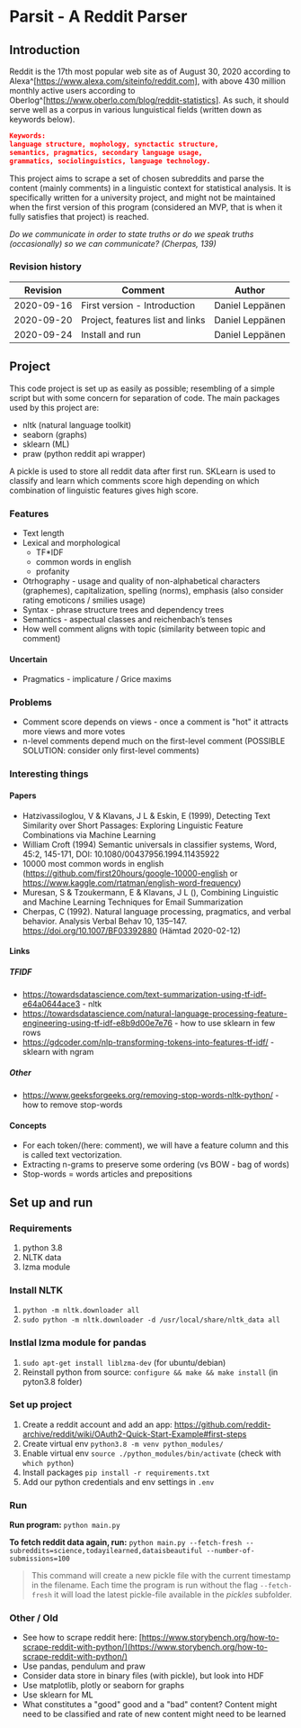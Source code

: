 # Parsit - A Reddit Parser

## Introduction

Reddit is the 17th most popular web site as of August 30, 2020 according to Alexa^[https://www.alexa.com/siteinfo/reddit.com], with above 430 million monthly active users according to Oberlog^[https://www.oberlo.com/blog/reddit-statistics]. As such, it should serve well as a corpus in various lunguistical fields (written down as keywords below).

```json
Keywords:
language structure, mophology, synctactic structure,
semantics, pragmatics, secondary language usage,
grammatics, sociolinguistics, language technology.
```

This project aims to scrape a set of chosen subreddits and parse the content (mainly comments) in a linguistic context for statistical analysis. It is specifically written for a university project, and might not be maintained when the first version of this program (considered an MVP, that is when it fully satisfies that project) is reached.

_Do we communicate in order to state truths or do we speak truths (occasionally) so we can communicate? (Cherpas, 139)_

### Revision history

| Revision   | Comment                          | Author          |
|------------|----------------------------------|-----------------|
| 2020-09-16 | First version - Introduction     | Daniel Leppänen |
| 2020-09-20 | Project, features list and links | Daniel Leppänen |
| 2020-09-24 | Install and run                  | Daniel Leppänen |

## Project

This code project is set up as easily as possible; resembling of a simple script but with some concern for separation of code. The main packages used by this project are:

- nltk (natural language toolkit)
- seaborn (graphs)
- sklearn (ML)
- praw (python reddit api wrapper)

A pickle is used to store all reddit data after first run. SKLearn is used to classify and learn which comments score high depending on which combination of linguistic features gives high score.

### Features

- Text length
- Lexical and morphological
  - TF*IDF
  - common words in english
  - profanity
- Otrhography - usage and quality of non-alphabetical characters (graphemes), capitalization, spelling (norms), emphasis
    (also consider rating emoticons / smilies usage)
- Syntax - phrase structure trees and dependency trees
- Semantics - aspectual classes and reichenbach’s tenses
- How well comment aligns with topic (similarity between topic and comment)

#### Uncertain

- Pragmatics - implicature / Grice maxims

### Problems

- Comment score depends on views - once a comment is "hot" it attracts more views and more votes
- n-level comments depend much on the first-level comment (POSSIBLE SOLUTION: consider only first-level comments)

### Interesting things

#### Papers

- Hatzivassiloglou, V & Klavans, J L & Eskin, E (1999), Detecting Text Similarity over Short Passages: Exploring Linguistic Feature Combinations via Machine Learning
- William Croft (1994) Semantic universals in classifier systems, Word, 45:2, 145-171, DOI: 10.1080/00437956.1994.11435922
- 10000 most common words in english (https://github.com/first20hours/google-10000-english or https://www.kaggle.com/rtatman/english-word-frequency)
- Muresan, S & Tzoukermann, E & Klavans, J L (), Combining Linguistic and Machine Learning Techniques for Email Summarization
- Cherpas, C (1992). Natural language processing, pragmatics, and verbal behavior. Analysis Verbal Behav 10, 135–147. https://doi.org/10.1007/BF03392880 (Hämtad 2020-02-12)

#### Links

##### TFIDF

- https://towardsdatascience.com/text-summarization-using-tf-idf-e64a0644ace3 - nltk
- https://towardsdatascience.com/natural-language-processing-feature-engineering-using-tf-idf-e8b9d00e7e76 - how to use sklearn in few rows
- https://gdcoder.com/nlp-transforming-tokens-into-features-tf-idf/ - sklearn with ngram

##### Other

- https://www.geeksforgeeks.org/removing-stop-words-nltk-python/ - how to remove stop-words

#### Concepts

- For each token/(here: comment), we will have a feature column and this is called text vectorization.
- Extracting n-grams to preserve some ordering (vs BOW - bag of words)
- Stop-words = words articles and prepositions

## Set up and run

### Requirements

1. python 3.8
2. NLTK data
3. lzma module

### Install NLTK

1. `python -m nltk.downloader all`
2. `sudo python -m nltk.downloader -d /usr/local/share/nltk_data all`

### Instlal lzma module for pandas

1. `sudo apt-get install liblzma-dev` (for ubuntu/debian)
2. Reinstall python from source: `configure && make && make install` (in pyton3.8 folder)

### Set up project

1. Create a reddit account and add an app: https://github.com/reddit-archive/reddit/wiki/OAuth2-Quick-Start-Example#first-steps
2. Create virtual env `python3.8 -m venv python_modules/`
3. Enable virtual env `source ./python_modules/bin/activate` (check with `which python`)
4. Install packages `pip install -r requirements.txt`
5. Add our python credentials and env settings in `.env`

### Run

**Run program:**
`python main.py`

**To fetch reddit data again, run:**
`python main.py --fetch-fresh --subreddits=science,todayilearned,dataisbeautiful --number-of-submissions=100`
> This command will create a new pickle file with the current timestamp in the filename. Each time the program is run without the flag `--fetch-fresh` it will load the latest pickle-file available in the _pickles_ subfolder.

### Other / Old

- See how to scrape reddit here: [https://www.storybench.org/how-to-scrape-reddit-with-python/](https://www.storybench.org/how-to-scrape-reddit-with-python/)
- Use pandas, pendulum and praw
- Consider data store in binary files (with pickle), but look into HDF
- Use matplotlib, plotly or seaborn for graphs
- Use sklearn for ML
- What constitutes a "good" good and a "bad" content?
    Content might need to be classified and rate of new content might need to be learned
